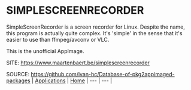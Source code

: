# SIMPLESCREENRECORDER
 
 SimpleScreenRecorder is a screen recorder for Linux. Despite the name,  this program is actually quite complex. It's 'simple' in the sense that  it's easier to use than ffmpeg/avconv or VLC.
 
 This is the unofficial AppImage. 
 
 SITE: https://www.maartenbaert.be/simplescreenrecorder

 SOURCE: https://github.com/ivan-hc/Database-of-pkg2appimaged-packages
 | [Applications](https://portable-linux-apps.github.io/apps.html) | [Home](https://portable-linux-apps.github.io)
 | --- | --- |
